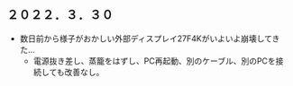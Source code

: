 ## ２０２２．３．３０
- 数日前から様子がおかしい外部ディスプレイ27F4Kがいよいよ崩壊してきた...
    - 電源抜き差し、蒸籠をはずし、PC再起動、別のケーブル、別のPCを接続しても改善なし。